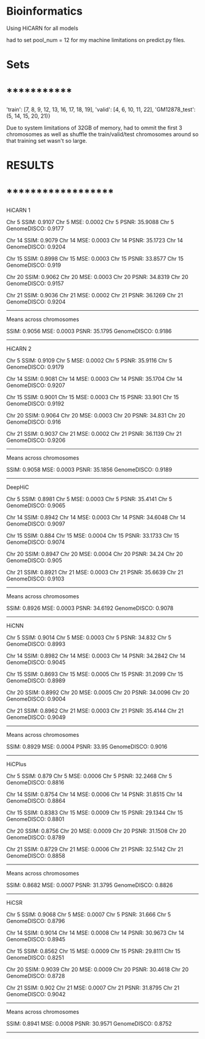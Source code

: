 # Bioinformatics
Using HiCARN for all models

had to set pool_num = 12 for my machine limitations on predict.py files.

# Sets
# ***********
  'train': [7, 8, 9, 12, 13, 16, 17, 18, 19],
  'valid': [4, 6, 10, 11, 22],
  'GM12878_test': (5, 14, 15, 20, 21)}

  Due to system limitations of 32GB of memory, had to ommit the first 3 chromosomes as well as shuffle the train/valid/test chromosomes around so that training set wasn't so large.



# RESULTS
# ******************

HiCARN 1

Chr 5 SSIM:  0.9107
Chr 5 MSE:  0.0002
Chr 5 PSNR:  35.9088
Chr 5 GenomeDISCO:  0.9177


Chr 14 SSIM:  0.9079
Chr 14 MSE:  0.0003
Chr 14 PSNR:  35.1723
Chr 14 GenomeDISCO:  0.9204


Chr 15 SSIM:  0.8998
Chr 15 MSE:  0.0003
Chr 15 PSNR:  33.8577
Chr 15 GenomeDISCO:  0.919


Chr 20 SSIM:  0.9062
Chr 20 MSE:  0.0003
Chr 20 PSNR:  34.8319
Chr 20 GenomeDISCO:  0.9157


Chr 21 SSIM:  0.9036
Chr 21 MSE:  0.0002
Chr 21 PSNR:  36.1269
Chr 21 GenomeDISCO:  0.9204


___________________________________________
Means across chromosomes

SSIM:  0.9056
MSE:  0.0003
PSNR:  35.1795
GenomeDISCO:  0.9186
___________________________________________

HiCARN 2

Chr 5 SSIM:  0.9109
Chr 5 MSE:  0.0002
Chr 5 PSNR:  35.9116
Chr 5 GenomeDISCO:  0.9179


Chr 14 SSIM:  0.9081
Chr 14 MSE:  0.0003
Chr 14 PSNR:  35.1704
Chr 14 GenomeDISCO:  0.9207


Chr 15 SSIM:  0.9001
Chr 15 MSE:  0.0003
Chr 15 PSNR:  33.901
Chr 15 GenomeDISCO:  0.9192


Chr 20 SSIM:  0.9064
Chr 20 MSE:  0.0003
Chr 20 PSNR:  34.831
Chr 20 GenomeDISCO:  0.916


Chr 21 SSIM:  0.9037
Chr 21 MSE:  0.0002
Chr 21 PSNR:  36.1139
Chr 21 GenomeDISCO:  0.9206


___________________________________________
Means across chromosomes

SSIM:  0.9058
MSE:  0.0003
PSNR:  35.1856
GenomeDISCO:  0.9189
___________________________________________

DeepHiC

Chr 5 SSIM:  0.8981
Chr 5 MSE:  0.0003
Chr 5 PSNR:  35.4141
Chr 5 GenomeDISCO:  0.9065


Chr 14 SSIM:  0.8942
Chr 14 MSE:  0.0003
Chr 14 PSNR:  34.6048
Chr 14 GenomeDISCO:  0.9097


Chr 15 SSIM:  0.884
Chr 15 MSE:  0.0004
Chr 15 PSNR:  33.1733
Chr 15 GenomeDISCO:  0.9074


Chr 20 SSIM:  0.8947
Chr 20 MSE:  0.0004
Chr 20 PSNR:  34.24
Chr 20 GenomeDISCO:  0.905


Chr 21 SSIM:  0.8921
Chr 21 MSE:  0.0003
Chr 21 PSNR:  35.6639
Chr 21 GenomeDISCO:  0.9103


___________________________________________
Means across chromosomes

SSIM:  0.8926
MSE:  0.0003
PSNR:  34.6192
GenomeDISCO:  0.9078
___________________________________________

HiCNN

Chr 5 SSIM:  0.9014
Chr 5 MSE:  0.0003
Chr 5 PSNR:  34.832
Chr 5 GenomeDISCO:  0.8993


Chr 14 SSIM:  0.8982
Chr 14 MSE:  0.0003
Chr 14 PSNR:  34.2842
Chr 14 GenomeDISCO:  0.9045


Chr 15 SSIM:  0.8693
Chr 15 MSE:  0.0005
Chr 15 PSNR:  31.2099
Chr 15 GenomeDISCO:  0.8989


Chr 20 SSIM:  0.8992
Chr 20 MSE:  0.0005
Chr 20 PSNR:  34.0096
Chr 20 GenomeDISCO:  0.9004


Chr 21 SSIM:  0.8962
Chr 21 MSE:  0.0003
Chr 21 PSNR:  35.4144
Chr 21 GenomeDISCO:  0.9049


___________________________________________
Means across chromosomes

SSIM:  0.8929
MSE:  0.0004
PSNR:  33.95
GenomeDISCO:  0.9016
___________________________________________

HiCPlus

Chr 5 SSIM:  0.879
Chr 5 MSE:  0.0006
Chr 5 PSNR:  32.2468
Chr 5 GenomeDISCO:  0.8816


Chr 14 SSIM:  0.8754
Chr 14 MSE:  0.0006
Chr 14 PSNR:  31.8515
Chr 14 GenomeDISCO:  0.8864


Chr 15 SSIM:  0.8383
Chr 15 MSE:  0.0009
Chr 15 PSNR:  29.1344
Chr 15 GenomeDISCO:  0.8801


Chr 20 SSIM:  0.8756
Chr 20 MSE:  0.0009
Chr 20 PSNR:  31.1508
Chr 20 GenomeDISCO:  0.8789


Chr 21 SSIM:  0.8729
Chr 21 MSE:  0.0006
Chr 21 PSNR:  32.5142
Chr 21 GenomeDISCO:  0.8858


___________________________________________
Means across chromosomes

SSIM:  0.8682
MSE:  0.0007
PSNR:  31.3795
GenomeDISCO:  0.8826
___________________________________________

HiCSR

Chr 5 SSIM:  0.9068
Chr 5 MSE:  0.0007
Chr 5 PSNR:  31.666
Chr 5 GenomeDISCO:  0.8796


Chr 14 SSIM:  0.9014
Chr 14 MSE:  0.0008
Chr 14 PSNR:  30.9673
Chr 14 GenomeDISCO:  0.8945


Chr 15 SSIM:  0.8562
Chr 15 MSE:  0.0009
Chr 15 PSNR:  29.8111
Chr 15 GenomeDISCO:  0.8251


Chr 20 SSIM:  0.9039
Chr 20 MSE:  0.0009
Chr 20 PSNR:  30.4618
Chr 20 GenomeDISCO:  0.8728


Chr 21 SSIM:  0.902
Chr 21 MSE:  0.0007
Chr 21 PSNR:  31.8795
Chr 21 GenomeDISCO:  0.9042


___________________________________________
Means across chromosomes

SSIM:  0.8941
MSE:  0.0008
PSNR:  30.9571
GenomeDISCO:  0.8752
___________________________________________
